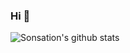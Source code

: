 ### Hi 👋

![Sonsation's github stats](https://github-readme-stats.vercel.app/api?username=sonsation&show_icons=true&theme=radical&count_private=true)
